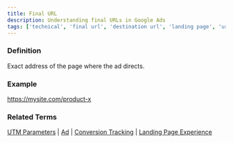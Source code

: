 ```yaml
---
title: Final URL
description: Understanding final URLs in Google Ads
tags: ['technical', 'final url', 'destination url', 'landing page', 'url tracking', 'google ads']
---
```


### Definition
Exact address of the page where the ad directs.

### Example
https://mysite.com/product-x

### Related Terms
[UTM Parameters](/technical/utm-parameters) | [Ad](/structure/ad) | [Conversion Tracking](/optimization/conversion-tracking) | [Landing Page Experience](/metrics/ad-quality)